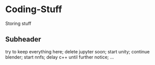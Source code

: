 # Coding-Stuff

Storing stuff

## Subheader

try to keep everything here;
delete jupyter soon;
start unity;
continue blender;
start nnfs;
delay c++ until further notice;
...
